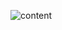 ![content](https://github.com/seccret404/Simple-PageOrder-Menu/assets/104558000/8935533f-dcfc-4668-a18e-53646a1d8fab)
